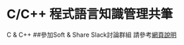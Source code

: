 # C/C++ 程式語言知識管理共筆
C &amp; C++ 
##參加Soft & Share Slack討論群組
請參考[網頁說明](https://softnshare.wordpress.com/slack/cc/)

